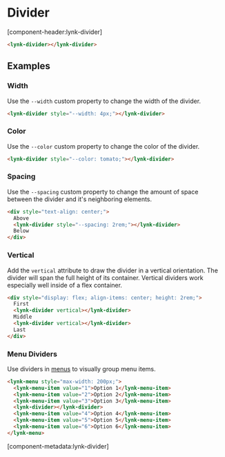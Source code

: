 # Divider

[component-header:lynk-divider]

```html preview
<lynk-divider></lynk-divider>
```

## Examples

### Width

Use the `--width` custom property to change the width of the divider.

```html preview
<lynk-divider style="--width: 4px;"></lynk-divider>
```

### Color

Use the `--color` custom property to change the color of the divider.

```html preview
<lynk-divider style="--color: tomato;"></lynk-divider>
```

### Spacing

Use the `--spacing` custom property to change the amount of space between the divider and it's neighboring elements.

```html preview
<div style="text-align: center;">
  Above
  <lynk-divider style="--spacing: 2rem;"></lynk-divider>
  Below
</div>
```

### Vertical

Add the `vertical` attribute to draw the divider in a vertical orientation. The divider will span the full height of its container. Vertical dividers work especially well inside of a flex container.

```html preview
<div style="display: flex; align-items: center; height: 2rem;">
  First
  <lynk-divider vertical></lynk-divider>
  Middle
  <lynk-divider vertical></lynk-divider>
  Last
</div>
```

### Menu Dividers

Use dividers in [menus](/components/menu) to visually group menu items.

```html preview
<lynk-menu style="max-width: 200px;">
  <lynk-menu-item value="1">Option 1</lynk-menu-item>
  <lynk-menu-item value="2">Option 2</lynk-menu-item>
  <lynk-menu-item value="3">Option 3</lynk-menu-item>
  <lynk-divider></lynk-divider>
  <lynk-menu-item value="4">Option 4</lynk-menu-item>
  <lynk-menu-item value="5">Option 5</lynk-menu-item>
  <lynk-menu-item value="6">Option 6</lynk-menu-item>
</lynk-menu>
```

[component-metadata:lynk-divider]
